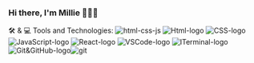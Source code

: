 
### Hi there, I'm Millie 🏄🏼‍♀️

🛠 & 💻 Tools and Technologies:
![html-css-js](https://github.com/MillieOnWays/MillieOnWays/assets/90930257/9339f74c-45a6-4cf6-9ade-5ce0306805ff)
![Html-logo](https://github.com/MillieOnWays/MillieOnWays/assets/90930257/79d38821-3c24-4ebd-99fb-20e435b1c1d2)
![CSS-logo](https://github.com/MillieOnWays/MillieOnWays/assets/90930257/beb670b8-999c-4aa4-a14a-4ad20c1c2d0b)
![JavaScript-logo](https://github.com/MillieOnWays/MillieOnWays/assets/90930257/1c65ba08-7268-4b04-958e-77159eb0bb51)
![React-logo](https://github.com/MillieOnWays/MillieOnWays/assets/90930257/55fc4e09-65c8-4b04-b896-0effc48dfff2)
![VSCode-logo](https://github.com/MillieOnWays/MillieOnWays/assets/90930257/d1069494-ca89-4cde-9af4-60c1bfee601a)
![ITerminal-logo](https://github.com/MillieOnWays/MillieOnWays/assets/90930257/bebeca80-98ef-4095-a24b-c345140ff709)
![Git&GitHub-logo](https://github.com/MillieOnWays/MillieOnWays/assets/90930257/0ac7e344-b337-4647-94cb-b6e9cb29490a)![git](https://github.com/MillieOnWays/MillieOnWays/assets/90930257/f8896923-8d68-412c-adc6-eab457420db7)
<!--
**MillieOnWays/MillieOnWays** is a ✨ _special_ ✨ repository because its `README.md` (this file) appears on your GitHub profile.

Here are some ideas to get you started:

- 🔭 I’m currently working on ...
- 🌱 I’m currently learning ...
- 👯 I’m looking to collaborate on ...
- 🤔 I’m looking for help with ...
- 💬 Ask me about ...
- 📫 How to reach me: ...
- 😄 Pronouns: ...
- ⚡ Fun fact: ...
-->
